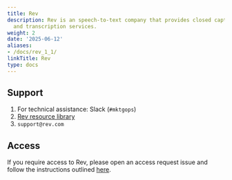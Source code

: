```yaml
---
title: Rev
description: Rev is an speech-to-text company that provides closed captioning, subtitles,
  and transcription services.
weight: 2
date: '2025-06-12'
aliases:
- /docs/rev_1_1/
linkTitle: Rev
type: docs
---
```


## Support

1. For technical assistance: Slack (`#mktgops`)
2. [Rev resource library](https://www.rev.com/blog/resources)
3. `support@rev.com`

## Access

If you require access to Rev, please open an access request issue and follow the instructions outlined [here](/handbook/business-technology/end-user-services/onboarding-access-requests/access-requests/#individual-or-bulk-access-request).
